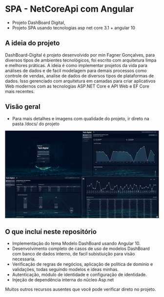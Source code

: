 # SPA - NetCoreApi com Angular

- Projeto DashBoard Digital, 
- Projeto SPA usando tecnologias asp net core 3.1 + angular 10

## A ideia do projeto

DashBoard-Digital é projeto desenvolvido por min Fagner Gonçalves, para diversos tipos de ambientes tecnológicos, foi escrito com arquitetura limpa e melhores práticas. A ideia é como implementar projetos da vida para análises de dados e de facil modelagem para demais processos como controle de vendas, analise de dados de diversos tipos de plataformas de dados. Isso gerenciado com arquitetura em camadas para criar aplicativos Web modernos com as tecnologias ASP.NET Core e API Web e EF Core mais recentes.

## Visão geral
- Para mais detalhes e imagens com qualidade do projeto, ir direto na pasta /docs/ do projeto

![](/docs/DashDigital.png)

## O que incluí neste repositório

- Implementação do tema Modelo DashBoard usando Angular 10.
- Desenvolvimento completo de casos de uso de modelos DashBoard com banco de dados interno, de facil subistiuição para visão necessaria. 
- Verificação de regras de negócios, aplicação de política de domínio e validações, todas seguindo modelos e ideas minhas.
- Autenticação, módulo de identidade e configuração de identidade.
- Injeção de dependência interna do núcleo Asp.net

 Muitos outros recursos ausentes que você pode verificar direto no projeto.




